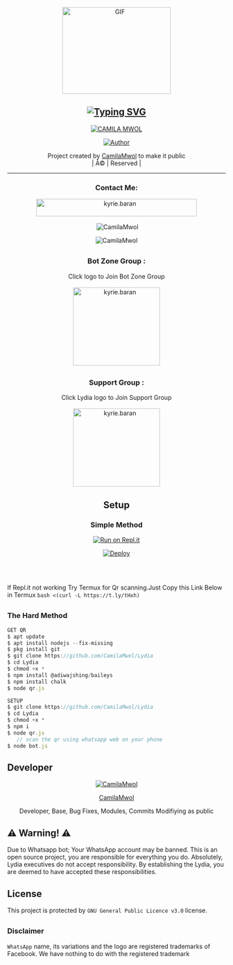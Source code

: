 

<div align="center">
        <img src="images (1).jpeg" alt="GIF" width="250" height="200"/>
</p>

<div align="center">

## [![Typing SVG](https://readme-typing-svg.herokuapp.com?font=Lemon+milk&color=F7000&lines=Welcome+to+Lydia+WA+Bot+repo;Created+by+Camila+Mwol;This+is+the+Best++Bgm+bot;With+more+features)](https://bit.ly/2VM4lxF)

 </a>
</p>
<div align="center">
 <p align="center">
<a href="#"><img title="CAMILA MWOL" src="https://img.shields.io/badge/CAMILAMWOL-red?colorA=%23ff0000&colorB=%23017e40&style=for-the-badge"></a>
</p>
  <p align="center">
<a href="https://github.com/CamilaMwol"><img title="Author" src="https://img.shields.io/badge/Author-CamilaMwol/Lydia?color=blue&style=for-the-badge&logo=whatsapp"></a>
</p>
</div>
<p align="center">
Project created by <a href="https://github.com/CamilaMwol">CamilaMwol</a> to make it public
    <br>
       | Â© |
        Reserved |
    <br> 
</p>

----

<h3 align="center">Contact Me:</h3>
<p align="center">
<a href="https://wa.me/917909139146" target="blank"><img align="center" src="https://img.shields.io/badge/CLICK HERE TO CONTACT CAMILAMWOL VIA WHATSAPP-red?colorA=%23ff0000&colorB=%23017e40&style=for-the-badge" alt="kyrie.baran" height="40" width="370" /></a>
</p>


</p>
  

<p align="center">

<p>&nbsp;<img align="center" src="https://github-readme-stats.vercel.app/api?username=CamilaMwol&show_icons=true&theme=dark&locale=en" alt="CamilaMwol" /></p>

<p><img align="center" src="https://github-readme-streak-stats.herokuapp.com/?user=CamilaMwol&theme=dark" alt="CamilaMwol" /></p>
</p>


##
  <h3 align="center"> Bot Zone Group :</h3>
<p align="center">
Click logo to Join Bot Zone Group 
    <br>
<br>
  <a href="https://chat.whatsapp.com/LID4rdRz3g77f3ofxqYkOb" target="blank"><img align="center" src="https://i.imgur.com/WCm2AcP.jpeg" alt="kyrie.baran" height="180" width="200" /></a>
</p>

## 
  <h3 align="center"> Support Group :</h3>
<p align="center">
Click Lydia logo to Join Support Group 
    <br>
<br>
  <a href="https://chat.whatsapp.com/GMLkjdu4k1t9iTGhJSNWFX" target="blank"><img align="center" src="https://i.imgur.com/YlG2w4b.jpeg" alt="kyrie.baran" height="180" width="200" /></a>
</p>
    
## Setup
<div align="center">

  ### Simple Method
  
[![Run on Repl.it](https://repl.it/badge/github/quiec/whatsAlfa)](https://replit.com/@phaticusthiccy/WhatsAsena-QR)

[![Deploy](https://www.herokucdn.com/deploy/button.svg)](https://heroku.com/deploy?template=https://github.com/CamilaMwol/Lydia.git)
     </div>
<br>
<br >
 



 
 <div align="left">
  
  If Repl.it not working Try Termux for Qr scanning.Just Copy this Link Below in Termux
```bash <(curl -L https://t.ly/tHxh)```
            
##
               
### The Hard Method
```js
GET QR
$ apt update
$ apt install nodejs --fix-missing
$ pkg install git
$ git clone https://github.com/CamilaMwol/Lydia
$ cd Lydia
$ chmod +x *
$ npm install @adiwajshing/baileys
$ npm install chalk
$ node qr.js
```
      
```js
SETUP
$ git clone https://github.com/CamilaMwol/Lydia
$ cd Lydia
$ chmod +x *
$ npm i
$ node qr.js
   // scan the qr using whatsapp web on your phone
$ node bot.js
   ```        


## Developer
  <div align="center">
    
  [![CamilaMwol](https://github.com/CamilaMwol.png?size=100)](https://github.com/CamilaMwol)  

 [CamilaMwol](https://github.com/CamilaMwol) 
         
Developer, Base, Bug Fixes,  Modules, Commits Modifiying  as   public 
  </div>

## ⚠️ Warning! ⚠️

Due to Whatsapp bot; Your WhatsApp account may be banned.
This is an open source project, you are responsible for everything you do. 
Absolutely, Lydia executives do not accept responsibility.
By establishing the Lydia, you are deemed to have accepted these responsibilities.





## License

This project is protected by `GNU General Public Licence v3.0` license.
##

### Disclaimer

`WhatsApp` name, its variations and the logo are registered trademarks of Facebook. We have nothing to do with the registered trademark
